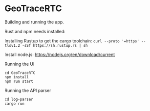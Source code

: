 # GeoTraceRTC

Building and running the app.

Rust and npm needs installed:

Installing Rustup to get the cargo toolchain: `curl --proto '=https' --tlsv1.2 -sSf https://sh.rustup.rs | sh`

Install node.js: https://nodejs.org/en/download/current

Running the UI

```
cd GeoTraceRTC
npm install
npm run start
```

Running the API parser

```
cd log-parser
cargo run
```